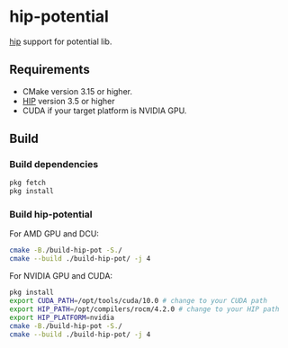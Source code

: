 # hip-potential

[hip](https://github.com/ROCm-Developer-Tools/HIP) support for potential lib.

## Requirements
- CMake version 3.15 or higher.
- [HIP](https://github.com/ROCm-Developer-Tools/HIP) version 3.5 or higher
- CUDA if your target platform is NVIDIA GPU.

## Build
### Build dependencies
```bash
pkg fetch
pkg install
```

### Build hip-potential
For AMD GPU and DCU:
```bash
cmake -B./build-hip-pot -S./
cmake --build ./build-hip-pot/ -j 4
```
For NVIDIA GPU and CUDA:
```bash
pkg install
export CUDA_PATH=/opt/tools/cuda/10.0 # change to your CUDA path
export HIP_PATH=/opt/compilers/rocm/4.2.0 # change to your HIP path
export HIP_PLATFORM=nvidia
cmake -B./build-hip-pot -S./
cmake --build ./build-hip-pot/ -j 4
```
